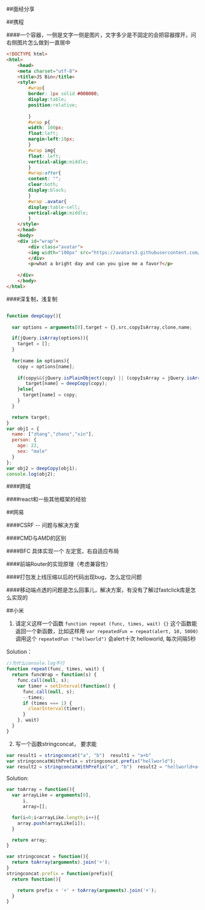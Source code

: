 ##面经分享

##携程

####一个容器，一侧是文字一侧是图片，文字多少是不固定的会把容器撑开，问右侧图片怎么做到一直居中

```html
<!DOCTYPE html>
<html>
	<head>
	<meta charset="utf-8">
	<title>JS Bin</title>
	<style>
		#wrap{
		border: 1px solid #000000;
		display:table;
		position:relative;
		
		}
		#wrap p{
		width: 100px;
		float:left;
		margin-left:10px;
		}
		#wrap img{
		float: left;
		vertical-align:middle;
		}
		#wrap:after{
		content: "";
		clear:both;
		display:block;
		}
		#wrap .avatar{
		display:table-cell;
		vertical-align:middle;
		}
	</style>
	</head>
	<body>
	<div id="wrap">
		<div class="avatar">
		<img width="100px" src="https://avatars3.githubusercontent.com/u/4299420?v=3&s=460"/>    
		</div>
		<p>what a bright day and can you give me a favor?</p>
		
	</div>
	</body>
</html>
```

####深复制，浅复制

```javascript

function deepCopy(){
  
  var options = arguments[0],target = {},src,copyIsArray,clone,name;

  if(jQuery.isArray(options)){
    target = [];
  }
  
  for(name in options){
    copy = options[name];
    
    if(copy&&(jQuery.isPlainObject(copy) || (copyIsArray = jQuery.isArray(copy)))){ 
       target[name] = deepCopy(copy);
    }else{
      target[name] = copy;
    }
  }

  return target;
}
var obj1 = {
  name: ["zhang","zhano","xin"],
  person: {
    age: 22,
    sex: "male"
  }
};
var obj2 = deepCopy(obj1);
console.log(obj2);

```

####跨域

####react和一些其他框架的经验

##网易

####CSRF -- 问题与解决方案

####CMD与AMD的区别

####BFC
具体实现一个 左定宽，右自适应布局

####前端Router的实现原理（考虑兼容性）

####打包发上线压缩以后的代码出现bug，怎么定位问题

####移动端点透的问题是怎么回事儿，解决方案，有没有了解过fastclick库是怎么实现的

##小米

1. 请定义这样一个函数
`function repeat (func, times, wait) {}`
这个函数能返回一个新函数，比如这样用
`var repeatedFun = repeat(alert, 10, 5000)`
调用这个 `repeatedFun ("hellworld")`
会alert十次 helloworld, 每次间隔5秒

Solution：
```javascript
//为什么console.log不行
function repeat(func, times, wait) {
  return funcWrap = function(s) {
    func.call(null, s);
    var timer = setInterval(function() {
      func.call(null, s);
      --times;
      if (times === 1) {
        clearInterval(timer);
      }
    }, wait)
  }
}
```

2. 写一个函数stringconcat， 要求能
```javascript
var result1 = stringconcat("a", "b")  result1 = "a+b"
var stringconcatWithPrefix = stringconcat.prefix("hellworld");
var result2 = stringconcatWithPrefix("a", "b")  result2 = "hellworld+a+b"
```

Solution:
```javascript
var toArray = function(){
  var arrayLike = arguments[0],
      i,
      array=[];

  for(i=0;i<arrayLike.length;i++){
    array.push(arrayLike[i]);
  }

  return array;
}

var stringconcat = function(){
  return toArray(arguments).join('+');
}
stringconcat.prefix = function(prefix){
  return function(){

    return prefix + '+' + toArray(arguments).join('+');
  }
}
```